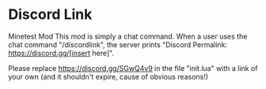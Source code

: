 # Discord Link

Minetest Mod
This mod is simply a chat command.
When a user uses the chat command "/discordlink", the server prints "Discord Permalink: https://discord.gg/[insert here]".

Please replace https://discord.gg/SGwQ4v9 in the file "init.lua" with a link of your own (and it shouldn't expire, cause of obvious reasons!)
